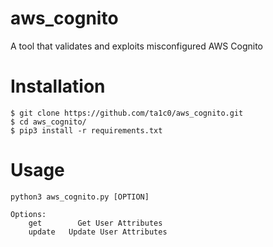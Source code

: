 # aws_cognito
A tool that validates and exploits misconfigured AWS Cognito

# Installation
```
$ git clone https://github.com/ta1c0/aws_cognito.git
$ cd aws_cognito/
$ pip3 install -r requirements.txt
```

# Usage 
```
python3 aws_cognito.py [OPTION]

Options: 
    get		   Get User Attributes
    update	 Update User Attributes
```
